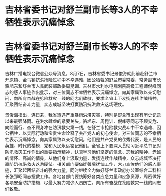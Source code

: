 # 吉林省委书记对舒兰副市长等3人的不幸牺牲表示沉痛悼念

# 吉林省委书记对舒兰副市长等3人的不幸牺牲表示沉痛悼念

吉林广播电视台微信公众号消息，8月7日，吉林省委书记景俊海就此前赴舒兰市开原镇、金马镇抗洪抢险过程中不幸遇难、因公牺牲的舒兰市委常委、常务副市长骆旭东和舒兰市人民武装部政委周昆训、吉林市水利水电规划院高级工程师倪峰同志的感人事迹作出批示，对三位同志不幸牺牲表示沉痛悼念，向其家属致以亲切慰问，向所有奋战在抢险救灾一线的同志们致敬，要求全省上下发扬连续作战精神，汇聚团结奋斗力量，众志成城坚决打赢防汛抗洪救灾这场硬仗。

景俊海指出，连日来，我省遭遇严重暴雨洪涝灾害，特别是舒兰市出现有历史记录以来最强降雨。在洪水肆虐的紧要关头，骆旭东、周昆训、倪峰等同志不顾安危、向险而行、奋不顾身冲在防汛救灾第一线，在舒兰市抢险救灾战斗中不幸遇难、因公牺牲，以实际行动和宝贵生命诠释了共产党人的初心使命。对三位同志的不幸牺牲表示沉痛悼念，向其家属致以亲切慰问。他们是共产党员的优秀代表，是人民的英雄、时代的楷模，党和人民永远铭记他们。全省上下要深入贯彻习近平总书记对防汛救灾工作作出的重要指示精神，认真学习他们坚定的信念、忘我的精神、赤诚的情怀、高尚的情操，从他们身上汲取力量，发扬连续作战精神，众志成城坚决打赢防汛抗洪救灾这场硬仗。相关部门要做好善后抚恤工作，大力宣传他们的感人事迹，汇聚起团结奋斗的强大力量，同时继续全力做好舒兰市政府办公室综合二科科长张郅昭同志搜救工作。各地各部门要统筹好各类应急力量和应急资源，周密做好各项安全防护措施，尽最大努力减少人员伤亡。向所有奋战在抢险救灾一线的同志们致敬。

